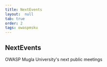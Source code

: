 ```yaml
---
title: NextEvents
layout:  null
tab: true
order: 2
tags: owaspmsku
---
```


## NextEvents

OWASP Mugla University's next public meetings
